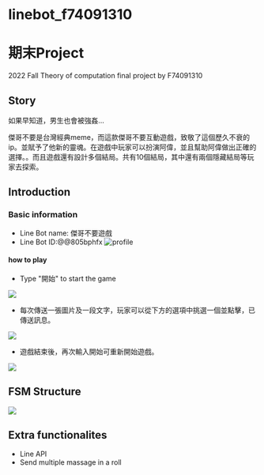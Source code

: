 # linebot_f74091310
期末Project
===
2022 Fall Theory of computation final project by F74091310

Story
---
如果早知道，男生也會被強姦...

傑哥不要是台灣經典meme，而這款傑哥不要互動遊戲，致敬了這個歷久不衰的ip。並賦予了他新的靈魂。在遊戲中玩家可以扮演阿偉，並且幫助阿偉做出正確的選擇。。而且遊戲還有設計多個結局。共有10個結局，其中還有兩個隱藏結局等玩家去探索。

Introduction
---
### Basic information
- Line Bot name: 傑哥不要遊戲
- Line Bot ID:@@805bphfx
![profile](https://postimg.cc/tn9N7QQN)

#### how to play
- Type "開始" to start the game

![](https://i.postimg.cc/WDH59NDY/S-3121208.jpg)

- 每次傳送一張圖片及一段文字，玩家可以從下方的選項中挑選一個並點擊，已傳送訊息。

![](https://i.postimg.cc/qtRmXh7C/S-3121207.jpg)

- 遊戲結束後，再次輸入開始可重新開始遊戲。

![](https://i.postimg.cc/c6KpGj08/S-3121205.jpg)

FSM Structure
---
![](https://www.linkpicture.com/q/fsm.png)

Extra functionalites 
---
- Line API
- Send multiple massage in a roll
